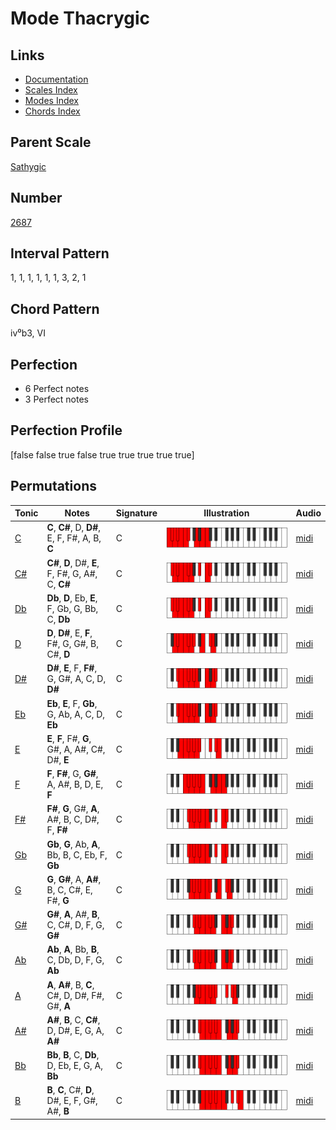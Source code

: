# Mode Thacrygic

## Links

- [Documentation](README.md)
- [Scales Index](Scales.md)
- [Modes Index](Modes.md)
- [Chords Index](Chords.md)

## Parent Scale

[Sathygic](ScaleSathygic.md)

## Number

[2687](https://ianring.com/musictheory/scales/2687)

## Interval Pattern

1, 1, 1, 1, 1, 1, 3, 2, 1

## Chord Pattern

iv⁰b3, VI

## Perfection

- 6 Perfect notes
- 3 Perfect notes

## Perfection Profile

[false false true false true true true true true]

## Permutations

| Tonic | Notes | Signature | Illustration | Audio |
|-------|-------|-----------|--------------|-------|
| [C](ModeCNaturalThacrygic.md) | **C**, **C#**, D, **D#**, E, F, F#, A, B, **C** | C | ![CNaturalThacrygic](ModeCNaturalThacrygic.png) | [midi](https://github.com/edipermadi/music/blob/main/docs/ModeCNaturalThacrygic.mid?raw=true) |
| [C#](ModeCSharpThacrygic.md) | **C#**, **D**, D#, **E**, F, F#, G, A#, C, **C#** | C | ![CSharpThacrygic](ModeCSharpThacrygic.png) | [midi](https://github.com/edipermadi/music/blob/main/docs/ModeCSharpThacrygic.mid?raw=true) |
| [Db](ModeDFlatThacrygic.md) | **Db**, **D**, Eb, **E**, F, Gb, G, Bb, C, **Db** | C | ![DFlatThacrygic](ModeDFlatThacrygic.png) | [midi](https://github.com/edipermadi/music/blob/main/docs/ModeDFlatThacrygic.mid?raw=true) |
| [D](ModeDNaturalThacrygic.md) | **D**, **D#**, E, **F**, F#, G, G#, B, C#, **D** | C | ![DNaturalThacrygic](ModeDNaturalThacrygic.png) | [midi](https://github.com/edipermadi/music/blob/main/docs/ModeDNaturalThacrygic.mid?raw=true) |
| [D#](ModeDSharpThacrygic.md) | **D#**, **E**, F, **F#**, G, G#, A, C, D, **D#** | C | ![DSharpThacrygic](ModeDSharpThacrygic.png) | [midi](https://github.com/edipermadi/music/blob/main/docs/ModeDSharpThacrygic.mid?raw=true) |
| [Eb](ModeEFlatThacrygic.md) | **Eb**, **E**, F, **Gb**, G, Ab, A, C, D, **Eb** | C | ![EFlatThacrygic](ModeEFlatThacrygic.png) | [midi](https://github.com/edipermadi/music/blob/main/docs/ModeEFlatThacrygic.mid?raw=true) |
| [E](ModeENaturalThacrygic.md) | **E**, **F**, F#, **G**, G#, A, A#, C#, D#, **E** | C | ![ENaturalThacrygic](ModeENaturalThacrygic.png) | [midi](https://github.com/edipermadi/music/blob/main/docs/ModeENaturalThacrygic.mid?raw=true) |
| [F](ModeFNaturalThacrygic.md) | **F**, **F#**, G, **G#**, A, A#, B, D, E, **F** | C | ![FNaturalThacrygic](ModeFNaturalThacrygic.png) | [midi](https://github.com/edipermadi/music/blob/main/docs/ModeFNaturalThacrygic.mid?raw=true) |
| [F#](ModeFSharpThacrygic.md) | **F#**, **G**, G#, **A**, A#, B, C, D#, F, **F#** | C | ![FSharpThacrygic](ModeFSharpThacrygic.png) | [midi](https://github.com/edipermadi/music/blob/main/docs/ModeFSharpThacrygic.mid?raw=true) |
| [Gb](ModeGFlatThacrygic.md) | **Gb**, **G**, Ab, **A**, Bb, B, C, Eb, F, **Gb** | C | ![GFlatThacrygic](ModeGFlatThacrygic.png) | [midi](https://github.com/edipermadi/music/blob/main/docs/ModeGFlatThacrygic.mid?raw=true) |
| [G](ModeGNaturalThacrygic.md) | **G**, **G#**, A, **A#**, B, C, C#, E, F#, **G** | C | ![GNaturalThacrygic](ModeGNaturalThacrygic.png) | [midi](https://github.com/edipermadi/music/blob/main/docs/ModeGNaturalThacrygic.mid?raw=true) |
| [G#](ModeGSharpThacrygic.md) | **G#**, **A**, A#, **B**, C, C#, D, F, G, **G#** | C | ![GSharpThacrygic](ModeGSharpThacrygic.png) | [midi](https://github.com/edipermadi/music/blob/main/docs/ModeGSharpThacrygic.mid?raw=true) |
| [Ab](ModeAFlatThacrygic.md) | **Ab**, **A**, Bb, **B**, C, Db, D, F, G, **Ab** | C | ![AFlatThacrygic](ModeAFlatThacrygic.png) | [midi](https://github.com/edipermadi/music/blob/main/docs/ModeAFlatThacrygic.mid?raw=true) |
| [A](ModeANaturalThacrygic.md) | **A**, **A#**, B, **C**, C#, D, D#, F#, G#, **A** | C | ![ANaturalThacrygic](ModeANaturalThacrygic.png) | [midi](https://github.com/edipermadi/music/blob/main/docs/ModeANaturalThacrygic.mid?raw=true) |
| [A#](ModeASharpThacrygic.md) | **A#**, **B**, C, **C#**, D, D#, E, G, A, **A#** | C | ![ASharpThacrygic](ModeASharpThacrygic.png) | [midi](https://github.com/edipermadi/music/blob/main/docs/ModeASharpThacrygic.mid?raw=true) |
| [Bb](ModeBFlatThacrygic.md) | **Bb**, **B**, C, **Db**, D, Eb, E, G, A, **Bb** | C | ![BFlatThacrygic](ModeBFlatThacrygic.png) | [midi](https://github.com/edipermadi/music/blob/main/docs/ModeBFlatThacrygic.mid?raw=true) |
| [B](ModeBNaturalThacrygic.md) | **B**, **C**, C#, **D**, D#, E, F, G#, A#, **B** | C | ![BNaturalThacrygic](ModeBNaturalThacrygic.png) | [midi](https://github.com/edipermadi/music/blob/main/docs/ModeBNaturalThacrygic.mid?raw=true) |
